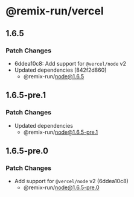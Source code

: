 # @remix-run/vercel

## 1.6.5

### Patch Changes

- 6ddea10c8: Add support for `@vercel/node` v2
- Updated dependencies [842f2d860]
  - @remix-run/node@1.6.5

## 1.6.5-pre.1

### Patch Changes

- Updated dependencies
  - @remix-run/node@1.6.5-pre.1

## 1.6.5-pre.0

### Patch Changes

- Add support for `@vercel/node` v2 (6ddea10c8)
  - @remix-run/node@1.6.5-pre.0
